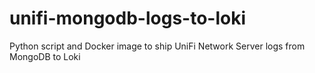 # unifi-mongodb-logs-to-loki
Python script and Docker image to ship UniFi Network Server logs from MongoDB to Loki
